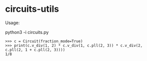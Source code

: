 # circuits-utils

Usage:

python3 -i circuits.py

```
>>> c = Circuit(fraction_mode=True)
>>> print(c.v_div(1, 2) * c.v_div(1, c.pll(2, 3)) * c.v_div(2, c.pll(2, 1 + c.pll(2, 3))))
1/8
```

